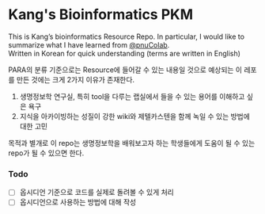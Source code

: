 # Kang's Bioinformatics PKM


This is Kang’s bioinformatics Resource Repo. In particular, I would like to summarize what I have learned from [@pnuColab](https://github.com/pnucolab).   
Written in Korean for quick understanding (terms are written in English)

 PARA의 분류 기준으로는 Resource에 들어갈 수 있는 내용일 것으로 예상되는 이 레포를 만든 것에는 크게 2가지 이유가 존재한다.   
 1. 생명정보학 연구실, 특히 tool을 다루는 랩실에서 들을 수 있는 용어를 이해하고 싶은 욕구
 2. 지식을 아카이빙하는 성질이 강한 wiki와 제텔카스텐을 함께 녹일 수 있는 방법에 대한 고민

 목적과 별개로 이 repo는 생명정보학을 배워보고자 하는 학생들에게 도움이 될 수 있는 repo가 될 수 있으면 한다. 

### Todo 
- [ ] 옵시디언 기준으로 코드를 실제로 돌려볼 수 있게 처리
- [ ] 옵시디언으로 사용하는 방법에 대해 작성